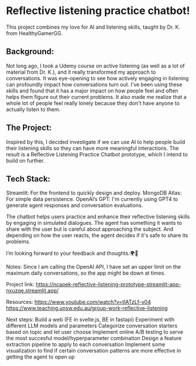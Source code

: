 
# Reflective listening practice chatbot!

This project combines my love for AI and listening skills, taught by Dr. K. from HealthyGamerGG.

## Background: 
Not long ago, I took a Udemy course on active listening (as well as a lot of material from Dr. K.), and it really transformed my approach to conversations. It was eye-opening to see how actively engaging in listening can profoundly impact how conversations turn out. I’ve been using these skills and found that it has a major impact on how people feel and often helps them figure out their current problems. It also made me realize that a whole lot of people feel really lonely because they don't have anyone to actually listen to them.

## The Project: 
Inspired by this, I decided investigate if we can use AI to help people build their listening skills so they can have more meaningful interactions. The result is a Reflective Listening Practice Chatbot prototype, which I intend to build on further.

## Tech Stack:

Streamlit: For the frontend to quickly design and deploy.
MongoDB Atlas: For simple data persistence.
OpenAI’s GPT: I'm currently using GPT4 to generate agent responses and conversation evaluations.

The chatbot helps users practice and enhance their reflective listening skills by engaging in simulated dialogues. The agent has something it wants to share with the user but is careful about approaching the subject. And depending on how the user reacts, the agent decides if it's safe to share its problems.

I’m looking forward to your feedback and thoughts.🌍💬

Notes:
Since I am calling the OpenAI API, I have set an upper limit on the maximum daily conversations, so the app might be down at times.

Project link: https://ncapek-reflective-listening-prototype-streamlit-app-nxuzqe.streamlit.app/

Resources: 
https://www.youtube.com/watch?v=tIATzLf-y04
https://www.teaching.unsw.edu.au/group-work-reflective-listening

Next steps:
Build a web (FE in svelte.js, BE in fastapi)
Experiment with different LLM models and parameters
Categorize conversation starters based on topic and let user choose
Implement online A/B testing to serve the most succesful model/hyperparameter combination
Design a feature extraction pipeline to apply to each conversation
Implement some visualization to find if certain conversation patterns are more effective in getting the agent to open up